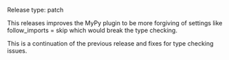Release type: patch


This releases improves the MyPy plugin to be more forgiving of
settings like follow_imports = skip which would break the type checking.

This is a continuation of the previous release and fixes for type checking issues.
